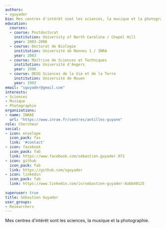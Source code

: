 ```yaml
---
authors:
- sguyader
bio: Mes centres d'intérêt sont les sciences, la musique et la photographie.
education:
  courses:
  - course: Postdoctorat
    institution: University of North Carolina / Chapel Hill
    year: 2003-2006
  - course: Doctorat de Biologie
    institution: Université de Rennes 1 / INRA
    year: 2003
  - course: Maîtrise de Sciences et Techniques
    institution: Université d'Angers
    year: 1996
  - course: DEUG Sciences de la Vie et de la Terre
    institution: Université de Rouen
    year: 1993
email: "sguyader@gmail.com"
interests:
- Sciences
- Musique
- Photographie
organizations:
- name: INRAE
  url: "https://www.inrae.fr/centres/antilles-guyane"
role: Chercheur
social:
- icon: envelope
  icon_pack: fas
  link: '#contact'
- icon: facebook
  icon_pack: fab
  link: https://www.facebook.com/sebastien.guyader.971
- icon: github
  icon_pack: fab
  link: https://github.com/sguyader
- icon: linkedin
  icon_pack: fab
  link: https://www.linkedin.com/in/sebastien-guyader-8abb49125
  
superuser: true
title: Sébastien Guyader
user_groups:
- Researchers
---
```


Mes centres d'intérêt sont les sciences, la musique et la photographie.